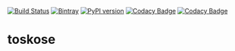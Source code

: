 [![Build Status](https://travis-ci.com/di-unipi-socc/toskose.svg?branch=master)](https://travis-ci.com/di-unipi-socc/toskose)
[![Bintray](https://img.shields.io/badge/python-%E2%89%A5%203.6-blue.svg)](https://www.python.org/downloads/release/python-360/)
[![PyPI version](https://badge.fury.io/py/toskose.svg)](https://badge.fury.io/py/toskose)
[![Codacy Badge](https://api.codacy.com/project/badge/Grade/a47cb809855b4be3a9440a2762665111)](https://www.codacy.com?utm_source=github.com&amp;utm_medium=referral&amp;utm_content=matteobogo/toskose&amp;utm_campaign=Badge_Grade)
[![Codacy Badge](https://api.codacy.com/project/badge/Coverage/a47cb809855b4be3a9440a2762665111)](https://www.codacy.com?utm_source=github.com&utm_medium=referral&utm_content=matteobogo/toskose&utm_campaign=Badge_Coverage)

# toskose
